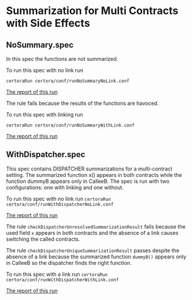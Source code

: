 # Summarization for Multi Contracts with Side Effects

## NoSummary.spec

In this spec the functions are not summarized.

To run this spec with no link run

```certoraRun certora/conf/runNoSummaryNoLink.conf```

[The report of this run](https://prover.certora.com/output/1902/650934d2c0fb4948b23cb25d650113e3?anonymousKey=8b21114d72c5640425c2f9a840d90403986133a0)

The rule fails because the results of the functions are havoced.

To run this spec with linking run

```certoraRun certora/conf/runNoSummaryWithLink.conf```

[The report of this run](https://prover.certora.com/output/1902/754827d15dc74296b23cfeef776afec1?anonymousKey=a1fee8dcacb680b1b611091859d2bc6c84a1717e)

## WithDispatcher.spec
This spec contains DISPATCHER summarizations for a multi-contract setting. The summarized function x() appears in both contracts while the function dummyB appears only in CalleeB. The spec is run with two configurations: one with linking and
one without.

To run this spec with no link run
```certoraRun certora/conf/runWithDispatcherNoLink.conf```

[The report of this run](https://prover.certora.com/output/1902/cf603b6a3c0f4162acc1e6a6e57bb207?anonymousKey=75e730230d8ca3d0374aa3470465d2efc357fd3a)

The rule `checkDispatcherUnresolvedSummarizationResult` fails because the used field `x` appears in both contracts and the absence of a link causes switching the called contracts.

The rule `checkDispatcherUniqueSummarizationResult` passes despite the absence of a link because the summarized function `dummyB()` appears only in CalleeB so the dispatcher finds the right function.

To run this spec with a link run
```certoraRun certora/conf/runWithDispatcherWithLink.conf```

[The report of this run](https://prover.certora.com/output/1902/d01190ff1ba546d98af5f2871c72a616?anonymousKey=731c6d29155e769c36a89e5b4e7b6ac23a617f5b)